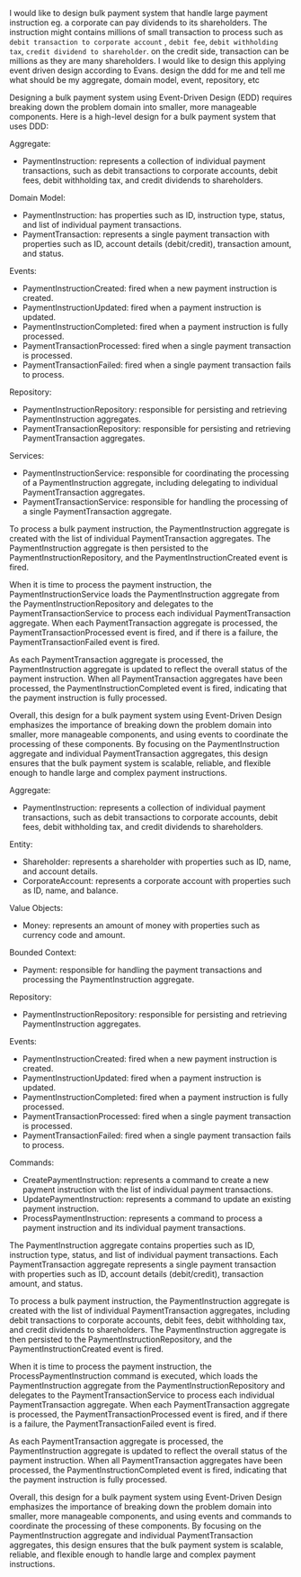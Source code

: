 I would like to design bulk payment system that handle large payment instruction eg. a corporate can pay dividends to its shareholders. The instruction might contains millions of small transaction to process such as `debit transaction to corporate account` , `debit fee`, `debit withholding tax`, `credit dividend to shareholder`. on the credit side, transaction can be millions as they are many shareholders. I would like to design this applying event driven design according to Evans. design the ddd for me and tell me what should be my aggregate, domain model, event, repository, etc


Designing a bulk payment system using Event-Driven Design (EDD) requires breaking down the problem domain into smaller, more manageable components. Here is a high-level design for a bulk payment system that uses DDD:

Aggregate:

-   PaymentInstruction: represents a collection of individual payment transactions, such as debit transactions to corporate accounts, debit fees, debit withholding tax, and credit dividends to shareholders.

Domain Model:

-   PaymentInstruction: has properties such as ID, instruction type, status, and list of individual payment transactions.
-   PaymentTransaction: represents a single payment transaction with properties such as ID, account details (debit/credit), transaction amount, and status.

Events:

-   PaymentInstructionCreated: fired when a new payment instruction is created.
-   PaymentInstructionUpdated: fired when a payment instruction is updated.
-   PaymentInstructionCompleted: fired when a payment instruction is fully processed.
-   PaymentTransactionProcessed: fired when a single payment transaction is processed.
-   PaymentTransactionFailed: fired when a single payment transaction fails to process.

Repository:

-   PaymentInstructionRepository: responsible for persisting and retrieving PaymentInstruction aggregates.
-   PaymentTransactionRepository: responsible for persisting and retrieving PaymentTransaction aggregates.

Services:

-   PaymentInstructionService: responsible for coordinating the processing of a PaymentInstruction aggregate, including delegating to individual PaymentTransaction aggregates.
-   PaymentTransactionService: responsible for handling the processing of a single PaymentTransaction aggregate.

To process a bulk payment instruction, the PaymentInstruction aggregate is created with the list of individual PaymentTransaction aggregates. The PaymentInstruction aggregate is then persisted to the PaymentInstructionRepository, and the PaymentInstructionCreated event is fired.

When it is time to process the payment instruction, the PaymentInstructionService loads the PaymentInstruction aggregate from the PaymentInstructionRepository and delegates to the PaymentTransactionService to process each individual PaymentTransaction aggregate. When each PaymentTransaction aggregate is processed, the PaymentTransactionProcessed event is fired, and if there is a failure, the PaymentTransactionFailed event is fired.

As each PaymentTransaction aggregate is processed, the PaymentInstruction aggregate is updated to reflect the overall status of the payment instruction. When all PaymentTransaction aggregates have been processed, the PaymentInstructionCompleted event is fired, indicating that the payment instruction is fully processed.

Overall, this design for a bulk payment system using Event-Driven Design emphasizes the importance of breaking down the problem domain into smaller, more manageable components, and using events to coordinate the processing of these components. By focusing on the PaymentInstruction aggregate and individual PaymentTransaction aggregates, this design ensures that the bulk payment system is scalable, reliable, and flexible enough to handle large and complex payment instructions.

Aggregate:

-   PaymentInstruction: represents a collection of individual payment transactions, such as debit transactions to corporate accounts, debit fees, debit withholding tax, and credit dividends to shareholders.

Entity:

-   Shareholder: represents a shareholder with properties such as ID, name, and account details.
-   CorporateAccount: represents a corporate account with properties such as ID, name, and balance.

Value Objects:

-   Money: represents an amount of money with properties such as currency code and amount.

Bounded Context:

-   Payment: responsible for handling the payment transactions and processing the PaymentInstruction aggregate.

Repository:

-   PaymentInstructionRepository: responsible for persisting and retrieving PaymentInstruction aggregates.

Events:

-   PaymentInstructionCreated: fired when a new payment instruction is created.
-   PaymentInstructionUpdated: fired when a payment instruction is updated.
-   PaymentInstructionCompleted: fired when a payment instruction is fully processed.
-   PaymentTransactionProcessed: fired when a single payment transaction is processed.
-   PaymentTransactionFailed: fired when a single payment transaction fails to process.

Commands:

-   CreatePaymentInstruction: represents a command to create a new payment instruction with the list of individual payment transactions.
-   UpdatePaymentInstruction: represents a command to update an existing payment instruction.
-   ProcessPaymentInstruction: represents a command to process a payment instruction and its individual payment transactions.

The PaymentInstruction aggregate contains properties such as ID, instruction type, status, and list of individual payment transactions. Each PaymentTransaction aggregate represents a single payment transaction with properties such as ID, account details (debit/credit), transaction amount, and status.

To process a bulk payment instruction, the PaymentInstruction aggregate is created with the list of individual PaymentTransaction aggregates, including debit transactions to corporate accounts, debit fees, debit withholding tax, and credit dividends to shareholders. The PaymentInstruction aggregate is then persisted to the PaymentInstructionRepository, and the PaymentInstructionCreated event is fired.

When it is time to process the payment instruction, the ProcessPaymentInstruction command is executed, which loads the PaymentInstruction aggregate from the PaymentInstructionRepository and delegates to the PaymentTransactionService to process each individual PaymentTransaction aggregate. When each PaymentTransaction aggregate is processed, the PaymentTransactionProcessed event is fired, and if there is a failure, the PaymentTransactionFailed event is fired.

As each PaymentTransaction aggregate is processed, the PaymentInstruction aggregate is updated to reflect the overall status of the payment instruction. When all PaymentTransaction aggregates have been processed, the PaymentInstructionCompleted event is fired, indicating that the payment instruction is fully processed.

Overall, this design for a bulk payment system using Event-Driven Design emphasizes the importance of breaking down the problem domain into smaller, more manageable components, and using events and commands to coordinate the processing of these components. By focusing on the PaymentInstruction aggregate and individual PaymentTransaction aggregates, this design ensures that the bulk payment system is scalable, reliable, and flexible enough to handle large and complex payment instructions.
